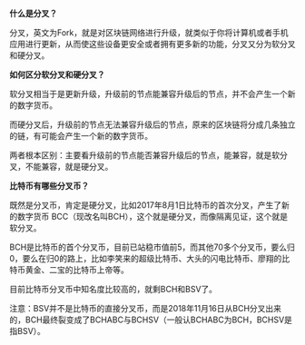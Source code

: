 **什么是分叉？**

分叉，英文为Fork，就是对区块链网络进行升级，就类似于你将计算机或者手机应用进行更新，从而使这些设备更安全或者拥有更多新的功能，分叉又分为软分叉和硬分叉。

**如何区分软分叉和硬分叉？**

软分叉相当于是更新升级，升级前的节点能兼容升级后的节点，并不会产生一个新的数字货币。

而硬分叉后，升级前的节点无法兼容升级后的节点，原来的区块链将分成几条独立的链，有可能会产生一个新的数字货币。

两者根本区别：主要看升级前的节点能否兼容升级后的节点，能兼容，就是软分叉，不能兼容，就是硬分叉。

**比特币有哪些分叉币？**

既然是分叉币，肯定是硬分叉，比如2017年8月1日比特币的首次分叉，产生了新的数字货币 BCC（现改名叫BCH），这个就是硬分叉，而像隔离见证，这个就是软分叉。

BCH是比特币的首个分叉币，目前已站稳市值前5，而其他70多个分叉币，要么归0，要么在归0的路上，比如李笑来的超级比特币、大头的闪电比特币、廖翔的比特币黄金、二宝的比特币上帝等。

目前比特币分叉币中知名度比较高的，就剩BCH和BSV了。

注意：BSV并不是比特币的直接分叉币，而是2018年11月16日从BCH分叉出来的，BCH最终裂变成了BCHABC与BCHSV（一般认BCHABC为BCH，BCHSV是指BSV）。
